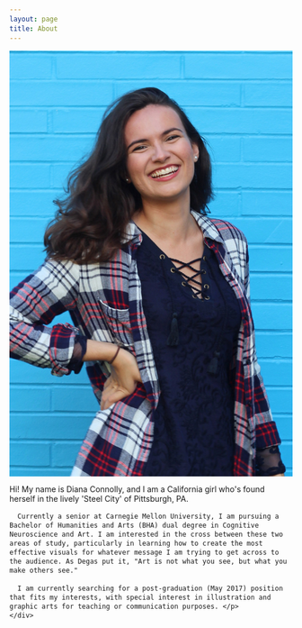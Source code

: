 ```yaml
---
layout: page
title: About
---
```


<div class="small-12 medium-4 columns">
    <img src="img/diana.jpg" style="width:100%">

    <a target="_blank" href="img/resume.pdf">
        <div class="aboutButton">Resume</div>
    </a>
    
    <a target="_blank" href="http://www.linkedin.com/pub/diana-connolly/b4/133/ba5/en">
        <div class="aboutButton">Linkedin</div>
    </a>
    
    <a target="_blank" href="mailto:dianaconnolly@cmu.edu">
        <div class="aboutButton">E-mail</div>
    </a>
</div>

<div class="small-12 medium-7 columns">
    <div class="bio">
        <p>Hi! My name is Diana Connolly, and I am a California girl who's found herself in the lively 'Steel City' of Pittsburgh, PA.

      Currently a senior at Carnegie Mellon University, I am pursuing a Bachelor of Humanities and Arts (BHA) dual degree in Cognitive Neuroscience and Art. I am interested in the cross between these two areas of study, particularly in learning how to create the most effective visuals for whatever message I am trying to get across to the audience. As Degas put it, "Art is not what you see, but what you make others see."

      I am currently searching for a post-graduation (May 2017) position that fits my interests, with special interest in illustration and graphic arts for teaching or communication purposes. </p>
    </div>
</div>


